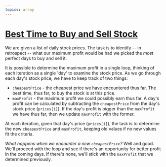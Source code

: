 ```yaml
---
topics: array
---
```


# [Best Time to Buy and Sell Stock](https://leetcode.com/problems/best-time-to-buy-and-sell-stock/)

We are given a list of daily stock prices. The task is to identify -- in retrospect -- what our maximum profit would be had we picked the _most_ perfect days to buy and sell it.

It is possible to determine the maximum profit in a single loop, thinking of each iteration as a single 'day' to examine the stock price. As we go through each day's stock price, we have to keep track of two things:

- `cheapestPrice` - the cheapest price we have encountered thus far. The best time, thus far, to buy the stock is at this price.
- `maxProfit` - the maximum profit we could possibly earn thus far. A day's profit can be calculated by subtracting the `cheapestPrice` from the day's stock price (`prices[i]`). If the day's profit is bigger than the `maxProfit` we have thus far, then we update `maxProfit` with the former.

At each iteration, given that day's price (`prices[i]`), the task is to determine the new `cheapestPrice` and `maxProfit`, keeping old values if no new values fit the criteria.

_What happens when we encounter a new `cheapestPrice`?_ Well and good. We'll proceed with the loop and see if there's an opportunity for better profit in the coming days. If there's none, we'll stick with the `maxProfit` that we determined previously.
